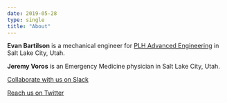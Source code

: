 ```yaml
---
date: 2019-05-28
type: single
title: "About"
---
```


**Evan Bartilson** is a mechanical engineer for [PLH Advanced Engineering](http://www.plhae.com/montana-mask.php) in Salt Lake City, Utah.

**Jeremy Voros** is an Emergency Medicine physician in Salt Lake City, Utah.

[Collaborate with us on Slack](https://join.slack.com/t/montanamaskmodifiers/shared_invite/zt-d4qpbwwk-ZFf0_d0rlbezTHCorIIXCA)

[Reach us on Twitter](https://twitter.com/VorosMD)